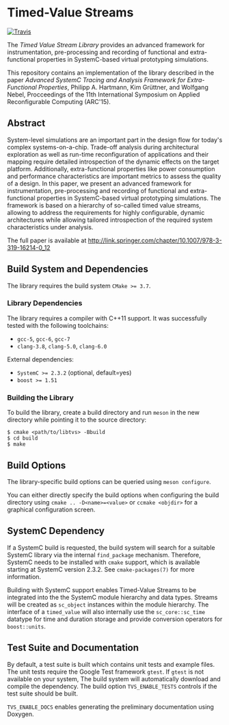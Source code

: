 # Timed-Value Streams

[![Travis](https://travis-ci.org/offis/libtvs.svg?branch=develop)](https://travis-ci.org/offis/libtvs)

The *Timed Value Stream Library* provides an advanced framework for
instrumentation, pre-processing and recording of functional and extra-functional
properties in SystemC-based virtual prototyping simulations.

This repository contains an implementation of the library described in the paper
*Advanced SystemC Tracing and Analysis Framework for Extra-Functional
Properties*, Philipp A. Hartmann, Kim Grüttner, and Wolfgang Nebel, Procceedings
of the 11th International Symposium on Applied Reconfigurable Computing
(ARC'15).

## Abstract

System-level simulations are an important part in the design flow for today's
complex systems-on-a-chip.  Trade-off analysis during architectural exploration
as well as run-time reconfiguration of applications and their mapping require
detailed introspection of the dynamic effects on the target platform.
Additionally, extra-functional properties like power consumption and performance
characteristics are important metrics to assess the quality of a design.  In
this paper, we present an advanced framework for instrumentation, pre-processing
and recording of functional and extra-functional properties in SystemC-based
virtual prototyping simulations.  The framework is based on a hierarchy of
so-called timed value streams, allowing to address the requirements for highly
configurable, dynamic architectures while allowing tailored introspection of the
required system characteristics under analysis.

The full paper is available at
http://link.springer.com/chapter/10.1007/978-3-319-16214-0_12

## Build System and Dependencies

The library requires the build system ``CMake >= 3.7``.

### Library Dependencies

The library requires a compiler with C++11 support. It was successfully tested
with the following toolchains:

- ``gcc-5``, ``gcc-6``, ``gcc-7``
- ``clang-3.8``, ``clang-5.0``, ``clang-6.0``
  
External dependencies:

- `SystemC >= 2.3.2`  (optional, default=yes)
- `boost >= 1.51`

### Building the Library

To build the library, create a build directory and run `meson` in the new
directory while pointing it to the source directory:

    $ cmake <path/to/libtvs> -Bbuild
    $ cd build
    $ make

## Build Options

The library-specific build options can be queried using ``meson configure``.

You can either directly specify the build options when configuring the build
directory using ``cmake .. -D<name>=<value>`` or ``ccmake <objdir>`` for a
graphical configuration screen.

## SystemC Dependency

If a SystemC build is requested, the build system will search for a suitable
SystemC library via the internal ``find_package`` mechanism.  Therefore, SystemC
needs to be installed with ``cmake`` support, which is available starting at
SystemC version 2.3.2.  See `cmake-packages(7)` for more information.

Building with SystemC support enables Timed-Value Streams to be integrated into
the the SystemC module hierarchy and data types.  Streams will be created as
``sc_object`` instances within the module hierarchy.  The interface of a
``timed_value`` will also internally use the ``sc_core::sc_time`` datatype for
time and duration storage and provide conversion operators for ``boost::units``.

## Test Suite and Documentation
          
By default, a test suite is built which contains unit tests and example files.
The unit tests require the Google Test framework ``gtest``.  If `gtest` is not
available on your system, The build system will automatically download and
compile the dependency.  The build option `TVS_ENABLE_TESTS` controls if the
test suite should be built.

``TVS_ENABLE_DOCS`` enables generating the preliminary documentation using
Doxygen.


